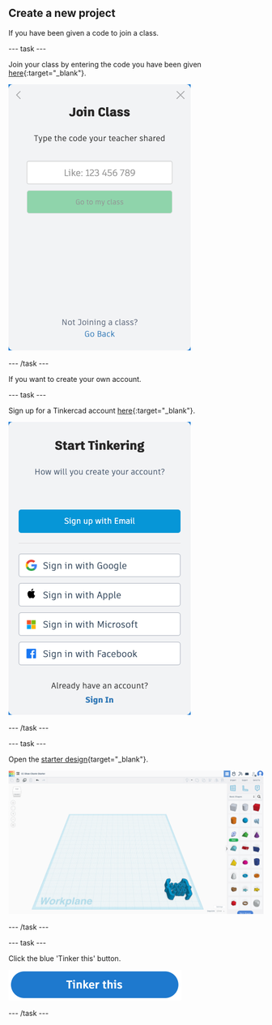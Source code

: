 ## Create a new project

If you have been given a code to join a class.

--- task ---

Join your class by entering the code you have been given [here](https://www.tinkercad.com/joinclass){:target="_blank"}.

![The join class screen showing option to enter a class code](images/join-class.png)

--- /task ---

If you want to create your own account.

--- task ---

Sign up for a Tinkercad account [here](https://www.tinkercad.com/join){:target="_blank"}.

![The sign-up screen showing options for signing up with an email, Google, Apple, Microsoft, or Facebook account](images/join-tinkercad.png)

--- /task --- 

--- task ---

Open the [starter design](https://www.tinkercad.com/things/17sUhbDWiRe-cc-shoe-charm-starter){target="_blank"}.

![The 'Tinker this' button](images/blank-starter.png)

--- /task ---

--- task ---

Click the blue 'Tinker this' button.

![The 'Tinker this' button](images/tinker-this.png)

--- /task ---
